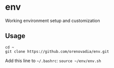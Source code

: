 # env
Working environment setup and customization

## Usage

```
cd ~
git clone https://github.com/orenovadia/env.git
```

Add this line to `~/.bashrc`:
`source ~/env/env.sh`

